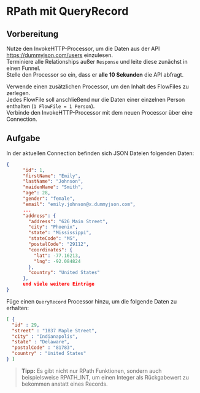 # RPath mit QueryRecord

## Vorbereitung

Nutze den InvokeHTTP-Processor, um die Daten aus der API <https://dummyjson.com/users> einzulesen.  
Terminiere alle Relationships außer `Response` und leite diese zunächst in einen Funnel.  
Stelle den Processor so ein, dass er **alle 10 Sekunden** die API abfragt.

Verwende einen zusätzlichen Processor, um den Inhalt des FlowFiles zu zerlegen.  
Jedes FlowFile soll anschließend nur die Daten einer einzelnen Person enthalten (`1 FlowFile = 1 Person`).  
Verbinde den InvokeHTTP-Processor mit dem neuen Processor über eine Connection.

## Aufgabe

In der aktuellen Connection befinden sich JSON Dateien folgenden Daten:

```json
{
      "id": 1,
      "firstName": "Emily",
      "lastName": "Johnson",
      "maidenName": "Smith",
      "age": 28,
      "gender": "female",
      "email": "emily.johnson@x.dummyjson.com",
      ...
      "address": {
        "address": "626 Main Street",
        "city": "Phoenix",
        "state": "Mississippi",
        "stateCode": "MS",
        "postalCode": "29112",
        "coordinates": {
          "lat": -77.16213,
          "lng": -92.084824
        },
        "country": "United States"
      },
      und viele weitere Einträge
}
```

Füge einen `QueryRecord` Processor hinzu, um die folgende Daten zu erhalten:

```json
[ {
  "id" : 29,
  "street" : "1837 Maple Street",
  "city" : "Indianapolis",
  "state" : "Delaware",
  "postalCode" : "81783",
  "country" : "United States"
} ]
```

> **Tipp:**
> Es gibt nicht nur RPath Funktionen, sondern auch beispielsweise RPATH_INT, um einen Integer als Rückgabewert zu bekommen anstatt eines Records.
